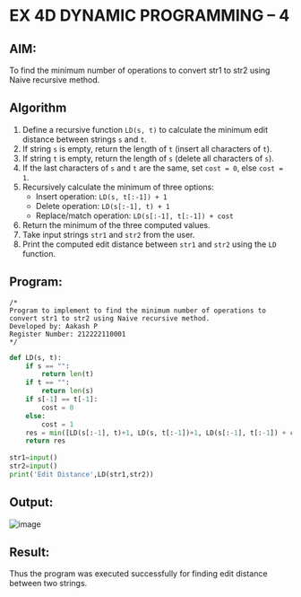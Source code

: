 # EX 4D DYNAMIC PROGRAMMING – 4
## AIM:
To find the minimum number of operations to convert str1 to str2 using Naive recursive method.

## Algorithm  

1. Define a recursive function `LD(s, t)` to calculate the minimum edit distance between strings `s` and `t`.  
2. If string `s` is empty, return the length of `t` (insert all characters of `t`).  
3. If string `t` is empty, return the length of `s` (delete all characters of `s`).  
4. If the last characters of `s` and `t` are the same, set `cost = 0`, else `cost = 1`.  
5. Recursively calculate the minimum of three options:  
   - Insert operation: `LD(s, t[:-1]) + 1`  
   - Delete operation: `LD(s[:-1], t) + 1`  
   - Replace/match operation: `LD(s[:-1], t[:-1]) + cost`  
6. Return the minimum of the three computed values.  
7. Take input strings `str1` and `str2` from the user.  
8. Print the computed edit distance between `str1` and `str2` using the `LD` function.  

## Program:
```
/*
Program to implement to find the minimum number of operations to convert str1 to str2 using Naive recursive method.
Developed by: Aakash P
Register Number: 212222110001
*/
```
```python
def LD(s, t):
    if s == "":
        return len(t)
    if t == "":
        return len(s)
    if s[-1] == t[-1]:
        cost = 0
    else:
        cost = 1
    res = min([LD(s[:-1], t)+1, LD(s, t[:-1])+1, LD(s[:-1], t[:-1]) + cost])
    return res
    
str1=input()
str2=input()
print('Edit Distance',LD(str1,str2))
```
## Output:

![image](https://github.com/user-attachments/assets/f24c041c-2949-47c1-b2f6-294db6b9a0b4)


## Result:
Thus the program was executed successfully for finding edit distance between two strings.
